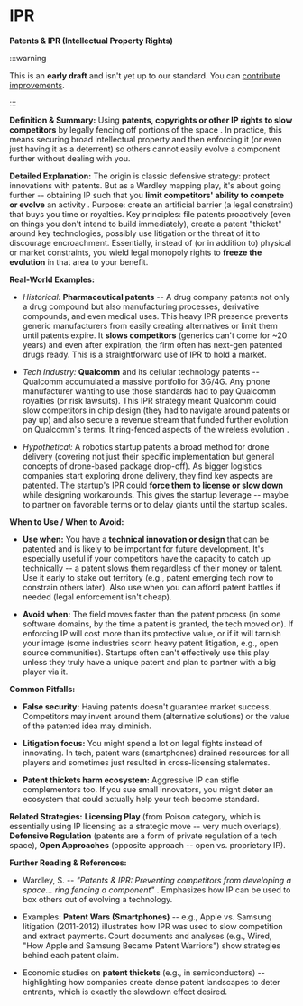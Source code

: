 # IPR


**Patents & IPR (Intellectual Property Rights)**

:::warning

This is an **early draft** and isn't yet up to our standard.
You can [contribute improvements](https://github.com/dave1010/wardley-leadership-strategies).

:::


**Definition & Summary:** Using **patents, copyrights or other IP rights to slow competitors** by legally fencing off portions of the space . In practice, this means securing broad intellectual property and then enforcing it (or even just having it as a deterrent) so others cannot easily evolve a component further without dealing with you.

**Detailed Explanation:** The origin is classic defensive strategy: protect innovations with patents. But as a Wardley mapping play, it's about going further -- obtaining IP such that you **limit competitors' ability to compete or evolve** an activity . Purpose: create an artificial barrier (a legal constraint) that buys you time or royalties. Key principles: file patents proactively (even on things you don't intend to build immediately), create a patent "thicket" around key technologies, possibly use litigation or the threat of it to discourage encroachment. Essentially, instead of (or in addition to) physical or market constraints, you wield legal monopoly rights to **freeze the evolution** in that area to your benefit.

**Real-World Examples:**

-  *Historical:* **Pharmaceutical patents** -- A drug company patents not only a drug compound but also manufacturing processes, derivative compounds, and even medical uses. This heavy IPR presence prevents generic manufacturers from easily creating alternatives or limit them until patents expire. It **slows competitors** (generics can't come for ~20 years) and even after expiration, the firm often has next-gen patented drugs ready. This is a straightforward use of IPR to hold a market.

-  *Tech Industry:* **Qualcomm** and its cellular technology patents -- Qualcomm accumulated a massive portfolio for 3G/4G. Any phone manufacturer wanting to use those standards had to pay Qualcomm royalties (or risk lawsuits). This IPR strategy meant Qualcomm could slow competitors in chip design (they had to navigate around patents or pay up) and also secure a revenue stream that funded further evolution on Qualcomm's terms. It ring-fenced aspects of the wireless evolution .

-  *Hypothetical:* A robotics startup patents a broad method for drone delivery (covering not just their specific implementation but general concepts of drone-based package drop-off). As bigger logistics companies start exploring drone delivery, they find key aspects are patented. The startup's IPR could **force them to license or slow down** while designing workarounds. This gives the startup leverage -- maybe to partner on favorable terms or to delay giants until the startup scales.

**When to Use / When to Avoid:**

-  **Use when:** You have a **technical innovation or design** that can be patented and is likely to be important for future development. It's especially useful if your competitors have the capacity to catch up technically -- a patent slows them regardless of their money or talent. Use it early to stake out territory (e.g., patent emerging tech now to constrain others later). Also use when you can afford patent battles if needed (legal enforcement isn't cheap).

-  **Avoid when:** The field moves faster than the patent process (in some software domains, by the time a patent is granted, the tech moved on). If enforcing IP will cost more than its protective value, or if it will tarnish your image (some industries scorn heavy patent litigation, e.g., open source communities). Startups often can't effectively use this play unless they truly have a unique patent and plan to partner with a big player via it.

**Common Pitfalls:**

-  **False security:** Having patents doesn't guarantee market success. Competitors may invent around them (alternative solutions) or the value of the patented idea may diminish.

-  **Litigation focus:** You might spend a lot on legal fights instead of innovating. In tech, patent wars (smartphones) drained resources for all players and sometimes just resulted in cross-licensing stalemates.

-  **Patent thickets harm ecosystem:** Aggressive IP can stifle complementors too. If you sue small innovators, you might deter an ecosystem that could actually help your tech become standard.

**Related Strategies:** **Licensing Play** (from Poison category, which is essentially using IP licensing as a strategic move -- very much overlaps), **Defensive Regulation** (patents are a form of private regulation of a tech space), **Open Approaches** (opposite approach -- open vs. proprietary IP).

**Further Reading & References:**

-  Wardley, S. -- *"Patents & IPR: Preventing competitors from developing a space... ring fencing a component"* . Emphasizes how IP can be used to box others out of evolving a technology.

-  Examples: **Patent Wars (Smartphones)** -- e.g., Apple vs. Samsung litigation (2011-2012) illustrates how IPR was used to slow competition and extract payments. Court documents and analyses (e.g., Wired, "How Apple and Samsung Became Patent Warriors") show strategies behind each patent claim.

-  Economic studies on **patent thickets** (e.g., in semiconductors) -- highlighting how companies create dense patent landscapes to deter entrants, which is exactly the slowdown effect desired.
